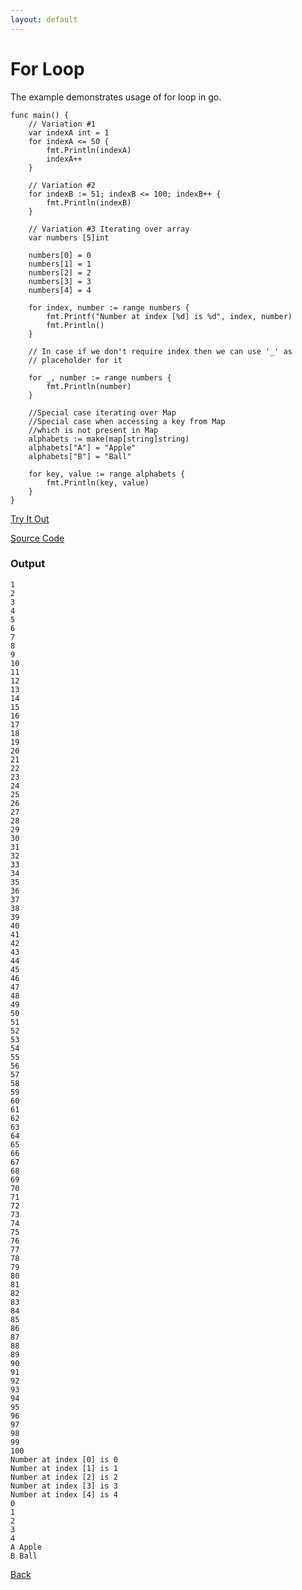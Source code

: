 ```yaml
---
layout: default
---
```


# For Loop

The example demonstrates usage of for loop in go.

```
func main() {
	// Variation #1
	var indexA int = 1
	for indexA <= 50 {
		fmt.Println(indexA)
		indexA++
	}

	// Variation #2
	for indexB := 51; indexB <= 100; indexB++ {
		fmt.Println(indexB)
	}

	// Variation #3 Iterating over array
	var numbers [5]int

	numbers[0] = 0
	numbers[1] = 1
	numbers[2] = 2
	numbers[3] = 3
	numbers[4] = 4

	for index, number := range numbers {
		fmt.Printf("Number at index [%d] is %d", index, number)
		fmt.Println()
	}

	// In case if we don't require index then we can use '_' as
	// placeholder for it

	for _, number := range numbers {
		fmt.Println(number)
	}

	//Special case iterating over Map
	//Special case when accessing a key from Map
	//which is not present in Map
	alphabets := make(map[string]string)
	alphabets["A"] = "Apple"
	alphabets["B"] = "Ball"

	for key, value := range alphabets {
		fmt.Println(key, value)
	}
}
```
<a href='https://play.golang.org/p/GklbzQqmNsQ' target='_blank'>Try It Out</a>

[Source Code](https://github.com/sagar-jadhav/go-examples/blob/master/src/for-loop.go)

### Output

```
1
2
3
4
5
6
7
8
9
10
11
12
13
14
15
16
17
18
19
20
21
22
23
24
25
26
27
28
29
30
31
32
33
34
35
36
37
38
39
40
41
42
43
44
45
46
47
48
49
50
51
52
53
54
55
56
57
58
59
60
61
62
63
64
65
66
67
68
69
70
71
72
73
74
75
76
77
78
79
80
81
82
83
84
85
86
87
88
89
90
91
92
93
94
95
96
97
98
99
100
Number at index [0] is 0
Number at index [1] is 1
Number at index [2] is 2
Number at index [3] is 3
Number at index [4] is 4
0
1
2
3
4
A Apple
B Ball
```

[Back](./)
